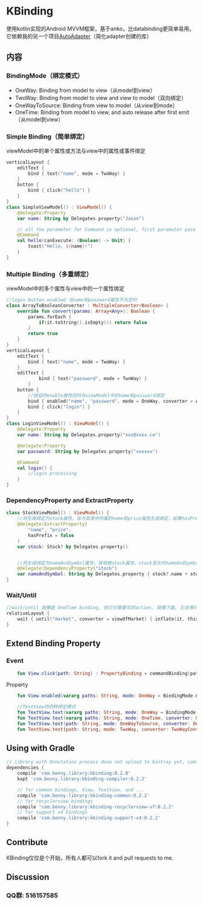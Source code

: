 KBinding
======================
使用kotlin实现的Android MVVM框架，基于anko，比databinding更简单易用。
它依赖我的另一个项目[AutoAdapter](https://github.com/BennyWang/AutoAdapter)（简化adapter创建的库）

## 内容

### BindingMode（绑定模式）

  - OneWay: Binding from model to view（从model到view）
  - TwoWay: Binding from model to view and view to model（双向绑定）
  - OneWayToSource: Binding from view to model（从view到mode）
  - OneTime: Binding from model to view, and auto release after first emit（从model到view）

### Simple Binding（简单绑定）
viewModel中的单个属性或方法与view中的属性或事件绑定

```kotlin
verticalLayout {
    editText {
        bind { text("name", mode = TwoWay) }
    }
    button {
        bind { click("hello") }
    }
}
class SimpleViewModel() : ViewModel() {
    @delegate:Property
    var name: String by Delegates.property("Jason")

    // all the parameter for Command is optional, first parameter pass by event Observable, second parameter is lambda (Boolean) -> Unit
    @Command
    val hello(canExecute: (Boolean) -> Unit) {
        toast("Hello, ${name}!")
    }
}
```

### Multiple Binding（多重绑定）
viewModel中的多个属性与view中的一个属性绑定

```kotlin
//login button enabled 当name和password属性不为空时
class ArrayToBooleanConverter : MultipleConverter<Boolean> {
    override fun convert(params: Array<Any>): Boolean {
        params.forEach {
            if(it.toString().isEmpty()) return false
        }
        return true
    }
}
verticalLayout {
    editText {
        bind { text("name", mode = TwoWay) }
    }
    editText {
            bind { text("password", mode = TwoWay) }
        }
    button {
        //按钮的enable属性同时与viewModel中的name和password绑定
        bind { enabled("name", "password", mode = OneWay, converter = ArrayToBooleanConverter()) }
        bind { click("login") }
    }
}
class LoginViewModel() : ViewModel() {
    @delegate:Property
    var name: String by Delegates.property("xxx@xxxx.co")

    @delegate:Property
    var password: String by Delegates.property("xxxxxx")

    @Command
    val login() {
        //login processing
    }
}
```

### DependencyProperty and ExtractProperty
```kotlin
class StockViewModel() : ViewModel() {
    //将生成绑定为stock属性，会为其类中所属的name和price属性生成绑定，如果hasPrefix = true，绑定的字符串会变为stock.name和stock.price
    @delegate:ExtractProperty(
        "name", "price",
        hasPrefix = false
    )
    var stock: Stock? by Delegates.property()


    //将生成绑定为nameAndSymbol属性，其依赖stock属性，stock变化时nameAndSymbol也会随之产生变化
    @delegate:DependencyProperty("stock")
    var nameAndSymbol: String by Delegates.property { stock?.name + stock?.symbol }
}
```

### Wait/Until

```kotlin
//wait/until 就像是 OneTime binding, 但它只需要写好action, 就像下面, 它会等待model中的market属性变化, 然后根据action产生变化
relativeLayout {
    wait { until("market", converter = viewOfMarket) { inflate(it, this@verticalLayout) }  }
}
```

## Extend Binding Property

### Event

```kotlin
    fun View.click(path: String) : PropertyBinding = commandBinding(path, clicks(), enabled())
```

Property

```kotlin
    fun View.enabled(vararg paths: String, mode: OneWay = BindingMode.OneWay, converter: OneWayConverter<Boolean> = EmptyOneWayConverter()) : PropertyBinding = oneWayPropertyBinding(paths, enabled(), false, converter)

    //TextView的四种绑定模式
    fun TextView.text(vararg paths: String, mode: OneWay = BindingMode.OneWay, converter: OneWayConverter<out CharSequence> = EmptyOneWayConverter()) : PropertyBinding = oneWayPropertyBinding(paths, text(), false, converter)
    fun TextView.text(vararg paths: String, mode: OneTime, converter: OneWayConverter<out CharSequence> = EmptyOneWayConverter()) : PropertyBinding = oneWayPropertyBinding(paths, text(), true, converter)
    fun TextView.text(path: String, mode: OneWayToSource, converter: OneWayConverter<*> = EmptyOneWayConverter<String>()) : PropertyBinding = oneWayPropertyBinding(path, textChanges2(), converter)
    fun TextView.text(path: String, mode: TwoWay, converter: TwoWayConverter<String, *> = EmptyTwoWayConverter<String, String>()) : PropertyBinding = twoWayPropertyBinding(path, textChanges2(), text(), converter)
```

## Using with Gradle
```gradle
// library with Annotation process dose not upload to bintray yet, coming soon!
dependencies {
    compile 'com.benny.library:kbinding:0.2.0'
    kapt 'com.benny.library:kbinding-compiler:0.2.2'

    // for common bindings, View, TextView, and ...
    compile 'com.benny.library:kbinding-common:0.2.2'
    // for recyclerview bindings
    compile 'com.benny.library:kbinding-recyclerview-v7:0.2.2'
    // for support v4 bindings
    compile 'com.benny.library:kbinding-support-v4:0.2.2'
}
```

## Contribute
KBinding仅仅是个开始，所有人都可以fork it and pull requests to me.

## Discussion

### QQ群: 516157585
